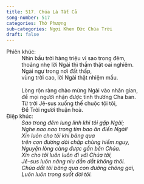 ```yaml
---
title: 517. Chúa Là Tất Cả
song-number: 517
categories: Thờ Phượng
sub-categories: Ngợi Khen Đức Chúa Trời
draft: false
---
```

<dl><dt>Phiên khúc: </dt><dd data-verse="1">Nhìn bầu trời hàng triệu vì sao trong đêm, <br/>thoảng nhẹ lời Ngài thì thầm thật oai nghiêm. <br/>Ngài ngự trong nơi đất thấp, <br/>vùng trời cao, lời Ngài thật nhiệm mầu. <br/><br/>Lòng rộn ràng chào mừng Ngài vào nhân gian, <br/>để mọi người nhận được tình thương Cha ban. <br/>Từ trời Jê-sus xuống thế chuộc tội tôi, <br/>Để Trời người thuận hoà. </dd><dt>Điệp khúc:</dt><dd data-chorus="1"><em>Sao trong đêm lung linh khi tôi gặp Ngài; <br/>Nghe nao nao trong tim bao ân điển Ngài! <br/>Xin luôn cho tôi khi băng qua <br/>trên con đường dài chập chùng hiểm nguy, <br/>Nguyện lòng càng được gần bên Chúa. <br/>Xin cho tôi luôn luôn đi với Chúa tôi, <br/>Jê-sus luôn nâng niu dẫn dắt không thôi. <br/>Chúa dắt tôi băng qua con đường chông gai, <br/>Luôn luôn trong suốt đời tôi. </em></dd></dl>